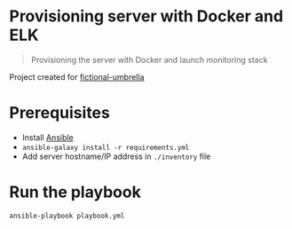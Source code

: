 # Provisioning server with Docker and ELK
> Provisioning the server with Docker and launch monitoring stack

Project created for [fictional-umbrella][1]

# Prerequisites
- Install [Ansible][2]
- `ansible-galaxy install -r requirements.yml`
- Add server hostname/IP address in `./inventory` file

# Run the playbook

```sh
ansible-playbook playbook.yml
```

[1]: https://github.com/dminca/fictional-umbrella
[2]: http://docs.ansible.com/ansible/intro_installation.html
